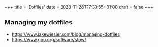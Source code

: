 +++
title = 'Dotfiles'
date = 2023-11-28T17:30:55+01:00
draft = false
+++

## Managing my dotfiles

* https://www.jakewiesler.com/blog/managing-dotfiles
* https://www.gnu.org/software/stow/


